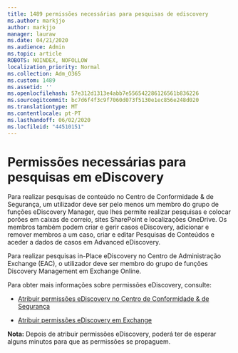 ```yaml
---
title: 1489 permissões necessárias para pesquisas de ediscovery
ms.author: markjjo
author: markjjo
manager: lauraw
ms.date: 04/21/2020
ms.audience: Admin
ms.topic: article
ROBOTS: NOINDEX, NOFOLLOW
localization_priority: Normal
ms.collection: Adm_O365
ms.custom: 1489
ms.assetid: ''
ms.openlocfilehash: 57e312d1313e4abb7e556542286126561b836226
ms.sourcegitcommit: bc7d6f4f3c9f7060d073f5130e1ec856e248d020
ms.translationtype: MT
ms.contentlocale: pt-PT
ms.lasthandoff: 06/02/2020
ms.locfileid: "44510151"
---
```

# <a name="permissions-required-for-ediscovery-searches"></a>Permissões necessárias para pesquisas em eDiscovery

Para realizar pesquisas de conteúdo no Centro de Conformidade & de Segurança, um utilizador deve ser pelo menos um membro do grupo de funções eDiscovery Manager, que lhes permite realizar pesquisas e colocar porões em caixas de correio, sites SharePoint e localizações OneDrive. Os membros também podem criar e gerir casos eDiscovery, adicionar e remover membros a um caso, criar e editar Pesquisas de Conteúdos e aceder a dados de casos em Advanced eDiscovery.

Para realizar pesquisas in-Place eDiscovery no Centro de Administração Exchange (EAC), o utilizador deve ser membro do grupo de funções Discovery Management em Exchange Online.

Para obter mais informações sobre permissões eDiscovery, consulte: 

- [Atribuir permissões eDiscovery no Centro de Conformidade & de Segurança](https://docs.microsoft.com/microsoft-365/compliance/assign-ediscovery-permissions)

- [Atribuir permissões eDiscovery em Exchange](https://docs.microsoft.com/exchange/security-and-compliance/in-place-ediscovery/assign-ediscovery-permissions)

**Nota:** Depois de atribuir permissões eDiscovery, poderá ter de esperar alguns minutos para que as permissões se propaguem.

